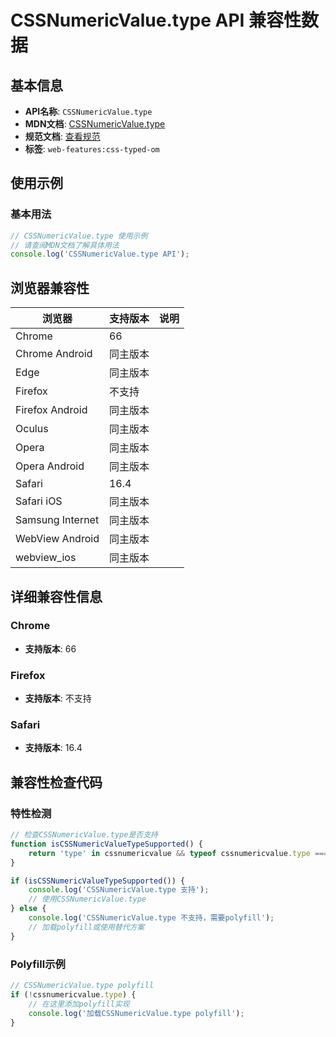 # CSSNumericValue.type API 兼容性数据

## 基本信息

- **API名称**: `CSSNumericValue.type`
- **MDN文档**: [CSSNumericValue.type](https://developer.mozilla.org/docs/Web/API/CSSNumericValue/type)
- **规范文档**: [查看规范](https://drafts.css-houdini.org/css-typed-om/#dom-cssnumericvalue-type)
- **标签**: `web-features:css-typed-om`

## 使用示例

### 基本用法

```javascript
// CSSNumericValue.type 使用示例
// 请查阅MDN文档了解具体用法
console.log('CSSNumericValue.type API');
```

## 浏览器兼容性

| 浏览器 | 支持版本 | 说明 |
|--------|----------|------|
| Chrome | 66 |  |
| Chrome Android | 同主版本 |  |
| Edge | 同主版本 |  |
| Firefox | 不支持 |  |
| Firefox Android | 同主版本 |  |
| Oculus | 同主版本 |  |
| Opera | 同主版本 |  |
| Opera Android | 同主版本 |  |
| Safari | 16.4 |  |
| Safari iOS | 同主版本 |  |
| Samsung Internet | 同主版本 |  |
| WebView Android | 同主版本 |  |
| webview_ios | 同主版本 |  |

## 详细兼容性信息

### Chrome

- **支持版本**: 66

### Firefox

- **支持版本**: 不支持

### Safari

- **支持版本**: 16.4

## 兼容性检查代码

### 特性检测

```javascript
// 检查CSSNumericValue.type是否支持
function isCSSNumericValueTypeSupported() {
    return 'type' in cssnumericvalue && typeof cssnumericvalue.type === 'function';
}

if (isCSSNumericValueTypeSupported()) {
    console.log('CSSNumericValue.type 支持');
    // 使用CSSNumericValue.type
} else {
    console.log('CSSNumericValue.type 不支持，需要polyfill');
    // 加载polyfill或使用替代方案
}
```

### Polyfill示例

```javascript
// CSSNumericValue.type polyfill
if (!cssnumericvalue.type) {
    // 在这里添加polyfill实现
    console.log('加载CSSNumericValue.type polyfill');
}
```


